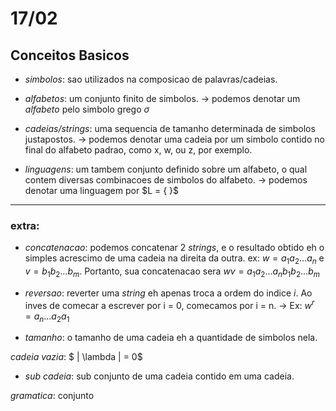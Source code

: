 # 17/02 

## Conceitos Basicos
- _simbolos_:  sao utilizados na composicao de palavras/cadeias.
- _alfabetos_: um conjunto finito de simbolos.
-> podemos denotar um _alfabeto_ pelo simbolo grego $\sigma$
- _cadeias/strings_: uma sequencia de tamanho determinada de simbolos justapostos.
-> podemos denotar uma cadeia por um simbolo contido no final do alfabeto padrao, como x, w, ou z, por exemplo.

- _linguagens_: um tambem conjunto definido sobre um alfabeto, o qual contem diversas combinacoes de simbolos do alfabeto.
-> podemos denotar uma linguagem por $L = \{ }$

---
### extra: 

- _concatenacao_: podemos concatenar 2 _strings_, e o resultado obtido eh o simples acrescimo de uma cadeia na direita da outra.
ex: $w = a_1 a_2 \dots a_n$ e $v = b_1 b_2 \dots b_m$. Portanto, sua concatenacao sera $wv = a_1 a_2 \dots a_n b_1 b_2 \dots b_m$

- _reversao_: reverter uma _string_ eh apenas troca a ordem do indice _i_. Ao inves de comecar a escrever por i = 0, comecamos por i = n. 
-> Ex: $w^r = a_n \dots a_2 a_1$

- _tamanho_: o tamanho de uma cadeia eh a quantidade de simbolos nela.

_cadeia vazia_: $ | \lambda | = 0$
- _sub cadeia_: sub conjunto de uma cadeia contido em uma cadeia. 

_gramatica_: conjunto 
